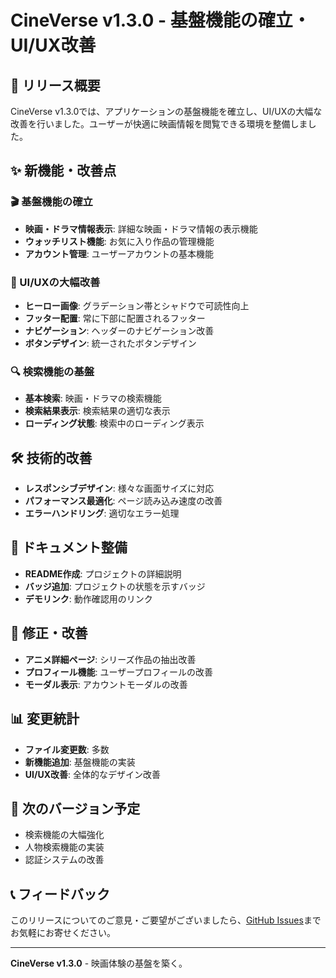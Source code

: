 # CineVerse v1.3.0 - 基盤機能の確立・UI/UX改善

## 🎉 リリース概要

CineVerse v1.3.0では、アプリケーションの基盤機能を確立し、UI/UXの大幅な改善を行いました。ユーザーが快適に映画情報を閲覧できる環境を整備しました。

## ✨ 新機能・改善点

### 🎬 基盤機能の確立
- **映画・ドラマ情報表示**: 詳細な映画・ドラマ情報の表示機能
- **ウォッチリスト機能**: お気に入り作品の管理機能
- **アカウント管理**: ユーザーアカウントの基本機能

### 🎨 UI/UXの大幅改善
- **ヒーロー画像**: グラデーション帯とシャドウで可読性向上
- **フッター配置**: 常に下部に配置されるフッター
- **ナビゲーション**: ヘッダーのナビゲーション改善
- **ボタンデザイン**: 統一されたボタンデザイン

### 🔍 検索機能の基盤
- **基本検索**: 映画・ドラマの検索機能
- **検索結果表示**: 検索結果の適切な表示
- **ローディング状態**: 検索中のローディング表示

## 🛠️ 技術的改善
- **レスポンシブデザイン**: 様々な画面サイズに対応
- **パフォーマンス最適化**: ページ読み込み速度の改善
- **エラーハンドリング**: 適切なエラー処理

## 📝 ドキュメント整備
- **README作成**: プロジェクトの詳細説明
- **バッジ追加**: プロジェクトの状態を示すバッジ
- **デモリンク**: 動作確認用のリンク

## 🔧 修正・改善
- **アニメ詳細ページ**: シリーズ作品の抽出改善
- **プロフィール機能**: ユーザープロフィールの改善
- **モーダル表示**: アカウントモーダルの改善

## 📊 変更統計
- **ファイル変更数**: 多数
- **新機能追加**: 基盤機能の実装
- **UI/UX改善**: 全体的なデザイン改善

## 🚀 次のバージョン予定
- 検索機能の大幅強化
- 人物検索機能の実装
- 認証システムの改善

## 📞 フィードバック
このリリースについてのご意見・ご要望がございましたら、[GitHub Issues](https://github.com/xxnaokixx-zzz/CineVerse/issues)までお気軽にお寄せください。

---

**CineVerse v1.3.0** - 映画体験の基盤を築く。 